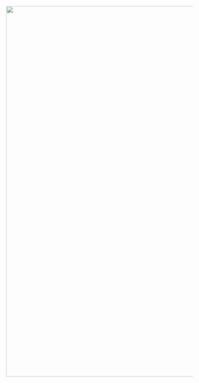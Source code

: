 <!DOCTYPE html>
<html>
  <a href="home.html"><img src="https://photos.smugmug.com/JCS-High-School/NewberryMathTechnology/20-21-Coding-Images/Watson/i-3cbs9N4/0/a3195b3e/L/Untitled%20drawing-L.jpg" alt="" style="width:1350px;height:1000px;"></a>
</html>
